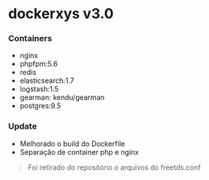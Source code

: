 # dockerxys v3.0

### Containers

* nginx
* phpfpm:5.6
* redis
* elasticsearch:1.7
* logstash:1.5
* gearman: kendu/gearman
* postgres:9.5

### Update

* Melhorado o build do Dockerfile
* Separação de container php e nginx

> Foi retirado do repositório o arquivos do freetds.conf
